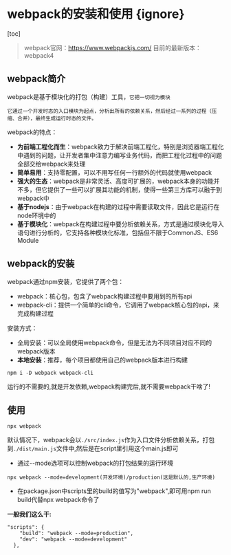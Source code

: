 # webpack的安装和使用 {ignore}

[toc]

> webpack官网：https://www.webpackjs.com/
> 目前的最新版本：webpack4

## webpack简介

webpack是基于模块化的打包（构建）工具，`它把一切视为模块`

`它通过一个开发时态的入口模块为起点，分析出所有的依赖关系，然后经过一系列的过程（压缩、合并），最终生成运行时态的文件。`

webpack的特点：

- **为前端工程化而生**：webpack致力于解决前端工程化，特别是浏览器端工程化中遇到的问题，让开发者集中注意力编写业务代码，而把工程化过程中的问题全部交给webpack来处理
- **简单易用**：支持零配置，可以不用写任何一行额外的代码就使用webpack
- **强大的生态**：webpack是非常灵活、高度可扩展的，webpack本身的功能并不多，但它提供了一些可以扩展其功能的机制，使得一些第三方库可以融于到webpack中
- **基于nodejs**：由于webpack在构建的过程中需要读取文件，因此它是运行在node环境中的
- **基于模块化**：webpack在构建过程中要分析依赖关系，方式是通过模块化导入语句进行分析的，它支持各种模块化标准，包括但不限于CommonJS、ES6 Module

## webpack的安装

webpack通过npm安装，它提供了两个包：

- webpack：核心包，包含了webpack构建过程中要用到的所有api
- webpack-cli：提供一个简单的cli命令，它调用了webpack核心包的api，来完成构建过程

安装方式：

- 全局安装：可以全局使用webpack命令，但是无法为不同项目对应不同的webpack版本
- **本地安装**：推荐，每个项目都使用自己的webpack版本进行构建

```shell
npm i -D webpack webpack-cli
```

运行的不需要的,就是开发依赖,webpack构建完后,就不需要webpack干啥了!

## 使用

```shell
npx webpack
```

默认情况下，webpack会以```./src/index.js```作为入口文件分析依赖关系，打包到```./dist/main.js```文件中,然后是在script里引用这个main.js即可

- 通过--mode选项可以控制webpack的打包结果的运行环境

```shell
npx webpack --mode=development(开发环境)/production(这是默认的,生产环境)
```

- 在package.json中scripts里的build的值写为"webpack",即可用npm run build代替npx webpack命令了

**一般我们这么干:**

```shell
"scripts": {
    "build": "webpack --mode=production",
    "dev": "webpack --mode=development"
  },
```
